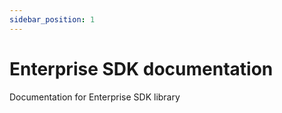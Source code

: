 ```yaml
---
sidebar_position: 1
---
```


# Enterprise SDK documentation

Documentation for Enterprise SDK library
